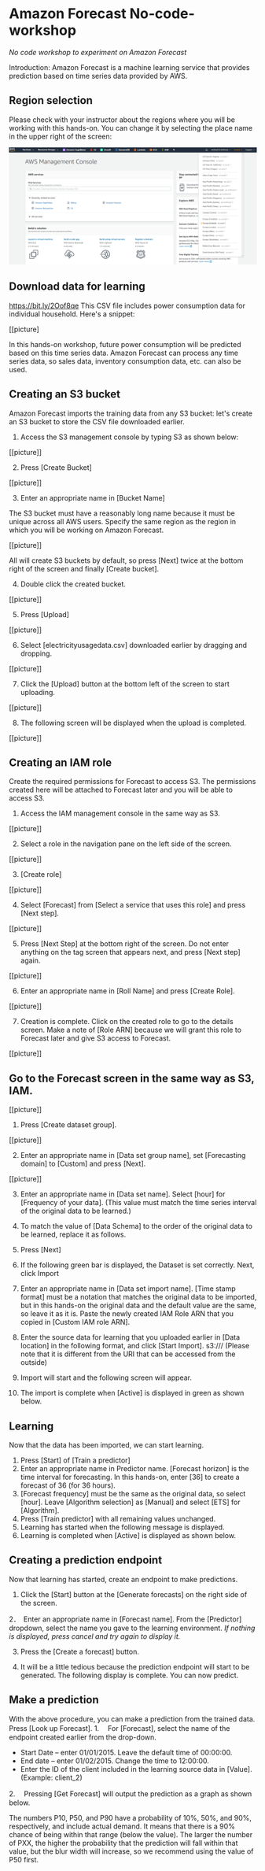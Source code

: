 # Amazon Forecast No-code-workshop
*No code workshop to experiment on Amazon Forecast*

Introduction: Amazon Forecast is a machine learning service that provides prediction based on time series data provided by AWS.

## Region selection
Please check with your instructor about the regions where you will be working with this hands-on. You can change it by selecting the place name in the upper right of the screen:

![Region selection](pictures/region_selection.png "Region selection")
 

## Download data for learning
https://bit.ly/2Oof8qe
This CSV file includes power consumption data for individual household. Here's a snippet:
 
 [[picture]

In this hands-on workshop, future power consumption will be predicted based on this time series data. Amazon Forecast can process any time series data, so sales data, inventory consumption data, etc. can also be used.

## Creating an S3 bucket
Amazon Forecast imports the training data from any S3 bucket: let's create an S3 bucket to store the CSV file downloaded earlier.

1. Access the S3 management console by typing S3 as shown below:

[[picture]]
 
2. Press [Create Bucket]

[[picture]]
 
3. Enter an appropriate name in [Bucket Name]

The S3 bucket must have a reasonably long name because it must be unique across all AWS users. Specify the same region as the region in which you will be working on Amazon Forecast.

[[picture]]

All will create S3 buckets by default, so press [Next] twice at the bottom right of the screen and finally [Create bucket].

4. Double click the created bucket.

[[picture]]

5. Press [Upload]

[[picture]]

6. Select [electricityusagedata.csv] downloaded earlier by dragging and dropping.

[[picture]]

7. Click the [Upload] button at the bottom left of the screen to start uploading.

[[picture]]

8. The following screen will be displayed when the upload is completed.

[[picture]]

## Creating an IAM role
Create the required permissions for Forecast to access S3. The permissions created here will be attached to Forecast later and you will be able to access S3.

1. Access the IAM management console in the same way as S3.

[[picture]]

2. Select a role in the navigation pane on the left side of the screen.

[[picture]]

3. [Create role]

[[picture]]

4. Select [Forecast] from [Select a service that uses this role] and press [Next step].

[[picture]]

5. Press [Next Step] at the bottom right of the screen. Do not enter anything on the tag screen that appears next, and press [Next step] again.

[[picture]]

6. Enter an appropriate name in [Roll Name] and press [Create Role].

[[picture]]

7. Creation is complete. Click on the created role to go to the details screen. Make a note of [Role ARN] because we will grant this role to Forecast later and give S3 access to Forecast.

[[picture]]

## Go to the Forecast screen in the same way as S3, IAM.

[[picture]]

1. Press [Create dataset group].

[[picture]]

2. Enter an appropriate name in [Data set group name], set [Forecasting domain] to [Custom] and press [Next].

[[picture]]

3. Enter an appropriate name in [Data set name]. Select [hour] for [Frequency of your data]. (This value must match the time series interval of the original data to be learned.)

4. To match the value of [Data Schema] to the order of the original data to be learned, replace it as follows.

5. Press [Next]

6. If the following green bar is displayed, the Dataset is set correctly.
Next, click Import

7. Enter an appropriate name in [Data set import name]. [Time stamp format] must be a notation that matches the original data to be imported, but in this hands-on the original data and the default value are the same, so leave it as it is. Paste the newly created IAM Role ARN that you copied in [Custom IAM role ARN].

8. Enter the source data for learning that you uploaded earlier in [Data location] in the following format, and click [Start Import]. s3://<bucket name>/<file name>
(Please note that it is different from the URI that can be accessed from the outside)

9. Import will start and the following screen will appear.

10. The import is complete when [Active] is displayed in green as shown below.

## Learning
Now that the data has been imported, we can start learning.

1. Press [Start] of [Train a predictor]
2. Enter an appropriate name in Predictor name. [Forecast horizon] is the time interval for forecasting. In this hands-on, enter [36] to create a forecast of 36 (for 36 hours).
3. [Forecast frequency] must be the same as the original data, so select [hour]. Leave [Algorithm selection] as [Manual] and select [ETS] for [Algorithm].
4. Press [Train predictor] with all remaining values unchanged.
5. Learning has started when the following message is displayed.
6. Learning is completed when [Active] is displayed as shown below.

## Creating a prediction endpoint
Now that learning has started, create an endpoint to make predictions.

1. Click the [Start] button at the [Generate forecasts] on the right side of the screen.
 
2．　Enter an appropriate name in [Forecast name]. From the [Predictor] dropdown, select the name you gave to the learning environment.
*If nothing is displayed, press cancel and try again to display it.*
 
3. Press the [Create a forecast] button.
 
4. It will be a little tedious because the prediction endpoint will start to be generated.
The following display is complete. You can now predict.

## Make a prediction
With the above procedure, you can make a prediction from the trained data.
Press [Look up Forecast]. 
1.　 For [Forecast], select the name of the endpoint created earlier from the drop-down.

* Start Date – enter 01/01/2015. Leave the default time of 00:00:00.
* End date – enter 01/02/2015. Change the time to 12:00:00.
* Enter the ID of the client included in the learning source data in [Value]. (Example: client_2)

2.　 Pressing [Get Forecast] will output the prediction as a graph as shown below.
 
The numbers P10, P50, and P90 have a probability of 10%, 50%, and 90%, respectively, and include actual demand. It means that there is a 90% chance of being within that range (below the value). The larger the number of PXX, the higher the probability that the prediction will fall within that value, but the blur width will increase, so we recommend using the value of P50 first.

